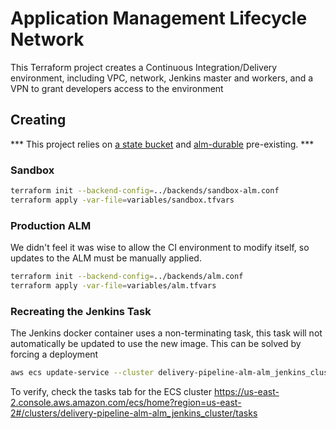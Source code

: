 # Application Management Lifecycle Network

This Terraform project creates a Continuous Integration/Delivery environment,
including VPC, network, Jenkins master and workers, and a VPN to grant developers access to the environment

## Creating

*** This project relies on [a state bucket](https://github.com/SmartColumbusOS/scos-bootstrap) and [alm-durable](https://github.com/SmartColumbusOS/scos-alm-durable) pre-existing. ***

### Sandbox

```bash
terraform init --backend-config=../backends/sandbox-alm.conf
terraform apply -var-file=variables/sandbox.tfvars
```

### Production ALM

We didn't feel it was wise to allow the CI environment to modify itself,
so updates to the ALM must be manually applied.

```bash
terraform init --backend-config=../backends/alm.conf
terraform apply -var-file=variables/alm.tfvars
```

### Recreating the Jenkins Task

The Jenkins docker container uses a non-terminating task, this task will not automatically be updated to use the new image.
This can be solved by forcing a deployment

```bash
aws ecs update-service --cluster delivery-pipeline-alm-alm_jenkins_cluster --service jenkins_master --region us-east-2 --force-new-deployment
```

To verify, check the tasks tab for the ECS cluster
https://us-east-2.console.aws.amazon.com/ecs/home?region=us-east-2#/clusters/delivery-pipeline-alm-alm_jenkins_cluster/tasks
